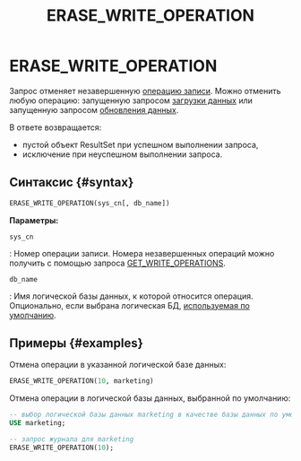 ﻿---
layout: default
title: ERASE_WRITE_OPERATION
nav_order: 27.7
parent: Запросы SQL+
grand_parent: Справочная информация
has_children: false
has_toc: false
---

# ERASE_WRITE_OPERATION

Запрос отменяет незавершенную [операцию записи](../../../overview/main_concepts/write_operation/write_operation.md). 
Можно отменить любую операцию: запущенную запросом [загрузки данных](../../../working_with_system/data_upload/data_upload.md) 
или запущенную запросом [обновления данных](../../../working_with_system/data_update/data_update.md).

В ответе возвращается:
* пустой объект ResultSet при успешном выполнении запроса, 
* исключение при неуспешном выполнении запроса.

## Синтаксис {#syntax}

```sql
ERASE_WRITE_OPERATION(sys_cn[, db_name])
```

**Параметры:**

`sys_cn`

: Номер операции записи. Номера незавершенных операций можно получить с помощью запроса 
  [GET_WRITE_OPERATIONS](../GET_WRITE_OPERATIONS/GET_WRITE_OPERATIONS.md).

`db_name`

: Имя логической базы данных, к которой относится операция. Опционально, если выбрана логическая БД, 
  [используемая по умолчанию](../../../working_with_system/other_features/default_db_set-up/default_db_set-up.md).

## Примеры {#examples}

Отмена операции в указанной логической базе данных:

```sql
ERASE_WRITE_OPERATION(10, marketing)
```

Отмена операции в логической базы данных, выбранной по умолчанию:

```sql
-- выбор логической базы данных marketing в качестве базы данных по умолчанию
USE marketing;

-- запрос журнала для marketing
ERASE_WRITE_OPERATION(10);
```